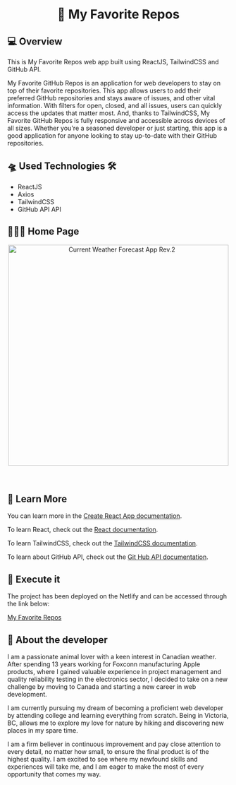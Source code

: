 <h1 align="center">📱 My Favorite Repos </h1>
<h2>💻 Overview </h2>

<p> This is My Favorite Repos  web app built using ReactJS, TailwindCSS and GitHub API.

My Favorite GitHub Repos is an application for web developers to stay on top of their favorite repositories. This app allows users to add their preferred GitHub repositories and stays aware of issues, and other vital information. With filters for open, closed, and all issues, users can quickly access the updates that matter most. And, thanks to TailwindCSS, My Favorite GitHub Repos is fully responsive and accessible across devices of all sizes. Whether you're a seasoned developer or just starting, this app is a good application for anyone looking to stay up-to-date with their GitHub repositories. </p>

<h2>🛸 Used Technologies 🛠</h2>
<ul>
  <li>ReactJS</li>
  <li>Axios</li>
  <li>TailwindCSS</li>
  <li>GitHub API API</li>
</ul>

<h2>🧑🏻‍💻 Home Page </h2>

<div align='center'>
  <img width="500" alt="Current Weather Forecast App Rev.2" src="https://user-images.githubusercontent.com/111170704/231327199-532a467e-d061-42d5-b3a2-6b327f1130ac.png">
</div>
<br></br>


<h2>🔭 Learn More</h2>

<p>You can learn more in the <a href="https://create-react-app.dev/docs/getting-started/" target="_blank">Create React App documentation</a>.</p>
<p>To learn React, check out the <a href="https://reactjs.org/" target="_blank" >React documentation</a>.</p>
<p>To learn TailwindCSS, check out the <a href="https://tailwindcss.com" target="_blank" >TailwindCSS documentation</a>.</p>
<p>To learn about GitHub API, check out the <a href="https://docs.github.com/en/rest?apiVersion=2022-11-28" target="_blank">Git Hub API documentation</a>.</p>

<h2>📝 Execute it</h2>

<p>The project has been deployed on the Netlify and can be accessed through the link below: </p>

<a href="https://main--my-favorite-repos.netlify.app" target="_blank">
  My Favorite Repos
</a>

<h2> 👨 About the developer</h2>

<p>I am a passionate animal lover with a keen interest in Canadian weather. After spending 13 years working for Foxconn manufacturing Apple products, where I gained valuable experience in project management and quality reliability testing in the electronics sector, I decided to take on a new challenge by moving to Canada and starting a new career in web development.

I am currently pursuing my dream of becoming a proficient web developer by attending college and learning everything from scratch. Being in Victoria, BC, allows me to explore my love for nature by hiking and discovering new places in my spare time.

I am a firm believer in continuous improvement and pay close attention to every detail, no matter how small, to ensure the final product is of the highest quality. I am excited to see where my newfound skills and experiences will take me, and I am eager to make the most of every opportunity that comes my way.</p>
